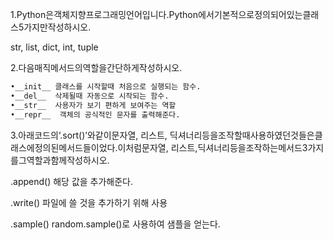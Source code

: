 1.Python은객체지향프로그래밍언어입니다.Python에서기본적으로정의되어있는클래스5가지만작성하시오.

str, list, dict, int, tuple





2.다음매직메서드의역할을간단하게작성하시오.

```python
•__init__ 클래스를 시작할때 처음으로 실행되는 함수.
•__del__  삭제될때 자동으로 시작되는 함수.
•__str__  사용자가 보기 편하게 보여주는 역할
•__repr__  객체의 공식적인 문자를 출력해준다.

```



3.아래코드의‘.sort()’와같이문자열, 리스트, 딕셔너리등을조작할때사용하였던것들은클래스에정의된메서드들이었다.이처럼문자열, 리스트,딕셔너리등을조작하는메서드3가지를그역할과함께작성하시오.



.append()  해당 값을 추가해준다.

.write() 파일에 쓸 것을 추가하기 위해 사용

.sample()  random.sample()로 사용하여 샘플을 얻는다.
